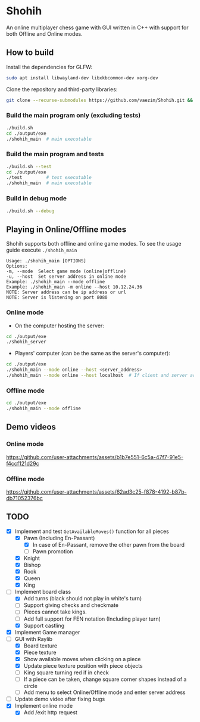 # Shohih

An online multiplayer chess game with GUI written in C++ with support for both Offline and Online modes.

## How to build

Install the dependencies for GLFW:
```sh
sudo apt install libwayland-dev libxkbcommon-dev xorg-dev
```

Clone the repository and third-party libraries:
```sh
git clone --recurse-submodules https://github.com/vaezim/Shohih.git && cd Shohih/
```

### Build the main program only (excluding tests)
```sh
./build.sh
cd ./output/exe
./shohih_main  # main executable
```

### Build the main program and tests

```sh
./build.sh --test
cd ./output/exe
./test         # test executable
./shohih_main  # main executable
```

### Build in debug mode
```sh
./build.sh --debug
```

## Playing in Online/Offline modes
Shohih supports both offline and online game modes. To see the usage guide execute `./shohih_main`
```
Usage: ./shohih_main [OPTIONS]
Options:
-m, --mode	Select game mode (online|offline)
-u, --host	Set server address in online mode
Example: ./shohih_main --mode offline
Example: ./shohih_main -m online --host 10.12.24.36
NOTE: Server address can be ip address or url
NOTE: Server is listening on port 8080
```

### Online mode
- On the computer hosting the server:
```sh
cd ./output/exe
./shohih_server
```
- Players' computer (can be the same as the server's computer):
```sh
cd ./output/exe
./shohih_main --mode online --host <server_address>
./shohih_main --mode online --host localhost  # If client and server are on the same computer
```
### Offline mode
```sh
cd ./output/exe
./shohih_main --mode offline
```

## Demo videos

### Online mode

https://github.com/user-attachments/assets/b1b7e551-6c5a-47f7-91e5-f4ccf121d29c

### Offline mode

https://github.com/user-attachments/assets/62ad3c25-f878-4192-b87b-db71052376bc

## TODO
- [X] Implement and test `GetAvailableMoves()` function for all pieces
  - [X] Pawn (Including En-Passant)
    - [X] In case of En-Passant, remove the other pawn from the board
    - [ ] Pawn promotion
  - [X] Knight
  - [X] Bishop
  - [X] Rook
  - [X] Queen
  - [X] King
- [ ] Implement board class
  - [X] Add turns (black should not play in white's turn)
  - [ ] Support giving checks and checkmate
  - [ ] Pieces cannot take kings.
  - [ ] Add full support for FEN notation (Including player turn)
  - [X] Support castling
- [X] Implement Game manager
- [ ] GUI with Raylib
  - [X] Board texture
  - [X] Piece texture
  - [X] Show available moves when clicking on a piece
  - [X] Update piece texture position with piece objects
  - [ ] King square turning red if in check
  - [ ] If a piece can be taken, change square corner shapes instead of a circle
  - [ ] Add menu to select Online/Offline mode and enter server address
- [ ] Update demo video after fixing bugs
- [X] Implement online mode
  - [X] Add /exit http request
